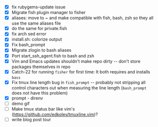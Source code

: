 - [x] fix rubygems-update issue
- [x] Migrate fish plugin manager to fisher
- [x] aliases: move to ~ and make compatible with fish, bash, zsh so they all use the same aliases file
- [x] do the same for private.fish
- [x] fix arch sed error
- [x] install.sh: colorize output
- [x] Fix bash_prompt
- [x] Migrate zlogin to bash aliases
- [x] Port start_ssh_agent.fish to bash and zsh
- [x] Vim and Emacs updates shouldn't make repo dirty -- don't store packages themselves in repo
- [x] Catch-22 for running `fisher` for first time: It both requires and installs `bass`
- [x] Fix tmux line length bug in `fish_prompt` -- probably not stripping all control characters out when measuring the line length (`bash_prompt` does not have this problem)
- [x] prompt - direnv
- [ ] demo gif
- [ ] Make tmux status bar like vim's (https://github.com/edkolev/tmuxline.vim)?
- [ ] write blog post tour
